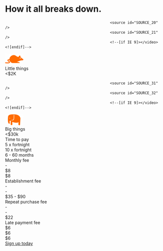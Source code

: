<div id="DIV_1">
	<div id="DIV_2">
		<div id="DIV_3">
			<div id="DIV_4">
				<div id="DIV_5">
					<h1 id="H1_6">
						How it all <span id="SPAN_7">breaks down.</span>
					</h1>
					<p id="P_8">
						<a id="A_9"></a>
					</p>
				</div>
				<div id="DIV_10">
					<div id="DIV_11">
						<div id="DIV_12">
							<div id="DIV_13">
								<div id="DIV_14">
								</div>
								<div id="DIV_15">
									<div id="DIV_16">
										<div id="DIV_17">
											<div id="DIV_18">
												<picture id="PICTURE_19">
													<!--[if IE 9]><video style="display: none;"><![endif]-->

													<source id="SOURCE_20" />
													<source id="SOURCE_21" />
													<!--[if IE 9]></video><![endif]-->
<img src="img/index/mouse-little%20things.png" alt="little things" id="IMG_22" />
												</picture>
											</div>
											<div id="DIV_23">
												<div id="DIV_24">
													Little things
												</div>
												<div id="DIV_25">
													&lt;$2K
												</div>
											</div>
										</div>
									</div>
								</div>
								<div id="DIV_26">
									<div id="DIV_27">
										<div id="DIV_28">
											<div id="DIV_29">
												<picture id="PICTURE_30">
													<!--[if IE 9]><video style="display: none;"><![endif]-->

													<source id="SOURCE_31" />
													<source id="SOURCE_32" />
													<!--[if IE 9]></video><![endif]-->
<img src="img/index/elephant-Big%20things.png" alt="big things" id="IMG_33" />
												</picture>
											</div>
											<div id="DIV_34">
												<div id="DIV_35">
													Big things
												</div>
												<div id="DIV_36">
													&lt;$30k
												</div>
											</div>
										</div>
									</div>
								</div>
							</div>
							<div id="DIV_37">
								<div id="DIV_38">
									Time to pay
								</div>
								<div id="DIV_39">
									<div id="DIV_40">
										5 x fortnight
									</div>
								</div>
								<div id="DIV_41">
									<div id="DIV_42">
										10 x fortnight
									</div>
								</div>
								<div id="DIV_43">
									<div id="DIV_44">
										6 - 60 months
									</div>
								</div>
							</div>
							<div id="DIV_45">
								<div id="DIV_46">
									Monthly fee
								</div>
								<div id="DIV_47">
									<div id="DIV_48">
										-
									</div>
								</div>
								<div id="DIV_49">
									<div id="DIV_50">
										$8
									</div>
								</div>
								<div id="DIV_51">
									<div id="DIV_52">
										$8
									</div>
								</div>
							</div>
							<div id="DIV_53">
								<div id="DIV_54">
									Establishment fee
								</div>
								<div id="DIV_55">
									<div id="DIV_56">
										-
									</div>
								</div>
								<div id="DIV_57">
									<div id="DIV_58">
										-
									</div>
								</div>
								<div id="DIV_59">
									<div id="DIV_60">
										$35 - $90
									</div>
								</div>
							</div>
							<div id="DIV_61">
								<div id="DIV_62">
									Repeat purchase fee
								</div>
								<div id="DIV_63">
									<div id="DIV_64">
										-
									</div>
								</div>
								<div id="DIV_65">
									<div id="DIV_66">
										-
									</div>
								</div>
								<div id="DIV_67">
									<div id="DIV_68">
										$22
									</div>
								</div>
							</div>
							<div id="DIV_69">
								<div id="DIV_70">
									Late payment fee
								</div>
								<div id="DIV_71">
									<div id="DIV_72">
										$6
									</div>
								</div>
								<div id="DIV_73">
									<div id="DIV_74">
										$6
									</div>
								</div>
								<div id="DIV_75">
									<div id="DIV_76">
										$6
									</div>
								</div>
							</div>
						</div>
					</div>
				</div>
				<div id="DIV_77">
					<div id="DIV_78">
						<a href="https://buyer.shophumm.com.au/registration" id="A_79">Sign up today</a>
					</div>
				</div>
			</div>
		</div>
	</div>
</div>